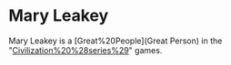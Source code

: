 # Mary Leakey

Mary Leakey is a [Great%20People](Great Person) in the "[Civilization%20%28series%29](Civilization)" games.